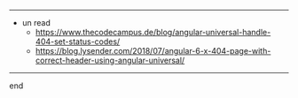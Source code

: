 
---

- un read
    - https://www.thecodecampus.de/blog/angular-universal-handle-404-set-status-codes/
    - https://blog.lysender.com/2018/07/angular-6-x-404-page-with-correct-header-using-angular-universal/

---

end